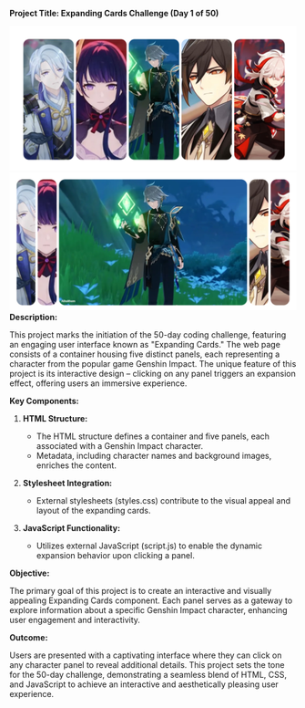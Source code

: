 **Project Title: Expanding Cards Challenge (Day 1 of 50)**

![alt text](screenshots/image.png)
![alt text](screenshots/image2.png)
**Description:**

This project marks the initiation of the 50-day coding challenge, featuring an engaging user interface known as "Expanding Cards." The web page consists of a container housing five distinct panels, each representing a character from the popular game Genshin Impact. The unique feature of this project is its interactive design – clicking on any panel triggers an expansion effect, offering users an immersive experience.

**Key Components:**

1. **HTML Structure:**

   - The HTML structure defines a container and five panels, each associated with a Genshin Impact character.
   - Metadata, including character names and background images, enriches the content.

2. **Stylesheet Integration:**

   - External stylesheets (styles.css) contribute to the visual appeal and layout of the expanding cards.

3. **JavaScript Functionality:**
   - Utilizes external JavaScript (script.js) to enable the dynamic expansion behavior upon clicking a panel.

**Objective:**

The primary goal of this project is to create an interactive and visually appealing Expanding Cards component. Each panel serves as a gateway to explore information about a specific Genshin Impact character, enhancing user engagement and interactivity.

**Outcome:**

Users are presented with a captivating interface where they can click on any character panel to reveal additional details. This project sets the tone for the 50-day challenge, demonstrating a seamless blend of HTML, CSS, and JavaScript to achieve an interactive and aesthetically pleasing user experience.
